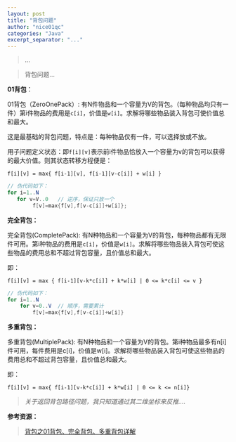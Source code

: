 ```yaml
---
layout: post
title: "背包问题"
author: "nice01qc"
categories: "Java"
excerpt_separator: "..."
---
```


> ...

> 背包问题...

**01背包**：

01背包（ZeroOnePack）: 有N件物品和一个容量为V的背包。（每种物品均只有一件）第i件物品的费用是`c[i]`，价值是`w[i]`。求解将哪些物品装入背包可使价值总和最大。

这是最基础的背包问题，特点是：每种物品仅有一件，可以选择放或不放。

用子问题定义状态：即`f[i][v]`表示前i件物品恰放入一个容量为v的背包可以获得的最大价值。则其状态转移方程便是：

`f[i][v] = max{ f[i-1][v], f[i-1][v-c[i]] + w[i] }`

```java
// 伪代码如下：
for i=1..N
   for v=V..0	// 逆序，保证只放一个
        f[v]=max{f[v],f[v-c[i]]+w[i]};
```



**完全背包：** 

完全背包(CompletePack): 有N种物品和一个容量为V的背包，每种物品都有无限件可用。第i种物品的费用是`c[i]`，价值是`w[i]`。求解将哪些物品装入背包可使这些物品的费用总和不超过背包容量，且价值总和最大。

即：

`f[i][v] = max { f[i-1][v-k*c[i]] + k*w[i] | 0 <= k*c[i] <= v }`

```java
// 伪代码如下：
for i=1..N
    for v=0..V	// 顺序，需要累计
        f[v]=max{f[v],f[v-c[i]]+w[i]}
```

**多重背包：**

多重背包(MultiplePack): 有N种物品和一个容量为V的背包。第i种物品最多有n[i]件可用，每件费用是c[i]，价值是w[i]。求解将哪些物品装入背包可使这些物品的费用总和不超过背包容量，且价值总和最大。

即：

`f[i][v] = max{ f[i-1][v-k*c[i]] + k*w[i] | 0 <= k <= n[i]}`



> *关于返回背包路径问题，我只知道通过其二维坐标来反推....*





**参考资源：**

> [背包之01背包、完全背包、多重背包详解](http://www.cnblogs.com/tanky_woo/archive/2010/07/31/1789621.html)
>

















